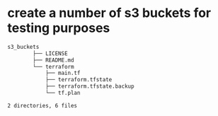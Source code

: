 # create a number of s3 buckets for testing purposes

```bash
s3_buckets
        ├── LICENSE
        ├── README.md
        └── terraform
            ├── main.tf
            ├── terraform.tfstate
            ├── terraform.tfstate.backup
            └── tf.plan

2 directories, 6 files
```
